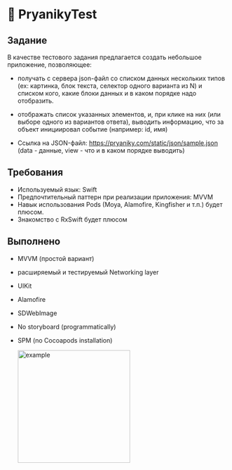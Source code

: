 # 🍪 PryanikyTest 

## Задание

В качестве тестового задания предлагается создать небольшое приложение, позволяющее:

- получать с сервера json-файл cо списком данных нескольких типов (ex: картинка, блок текста, селектор одного варианта из N) и списком кого, какие блоки данных и в каком порядке надо отобразить.

- отображать список указанных элементов, и, при клике на них (или выборе одного из вариантов ответа), выводить информацию, что за объект инициировал событие (например: id, имя)

- Ссылка на JSON-файл:   https://pryaniky.com/static/json/sample.json (data - данные, view - что и в каком порядке выводить)

## Требования
- Используемый язык: Swift
- Предпочтительный паттерн при реализации приложения: MVVM
- Навык использования Pods (Moya, Alamofire, Kingfisher и т.п.) будет плюсом.
- Знакомство с RxSwift будет плюсом

## Выполнено
- MVVM (простой вариант)
- расширяемый и тестируемый Networking layer
- UIKit
- Alamofire 
- SDWebImage 
- No storyboard (programmatically)
- SPM (no Cocoapods installation)
  
  <img width="256" alt="example" src="https://github.com/semjonG/PryanikyTest/blob/main/animated.gif?raw=true"><br>

